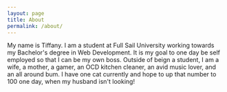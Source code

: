 ```yaml
---
layout: page
title: About
permalink: /about/
---
```


My name is Tiffany. I am a student at Full Sail University working towards my Bachelor's degree in Web Development. It is my goal to one day be self employed so that I can be my own boss. Outside of beign a student, I am a wife, a mother, a gamer, an OCD kitchen cleaner, an avid music lover, and an all around bum. I have one cat currently and hope to up that number to 100 one day, when my husband isn't looking!
